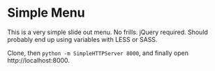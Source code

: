 Simple Menu
===========
This is a very simple slide out menu. No frills. jQuery required. Should probably end up using variables with LESS or SASS.


Clone, then `python -m SimpleHTTPServer 8000`, and finally open http://localhost:8000.

